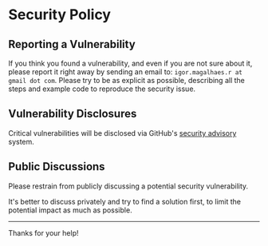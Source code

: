 # Security Policy

## Reporting a Vulnerability

If you think you found a vulnerability, and even if you are not sure about it, please report it right away by sending an email to: `igor.magalhaes.r at gmail dot com`. Please try to be as explicit as possible, describing all the steps and example code to reproduce the security issue.

## Vulnerability Disclosures

Critical vulnerabilities will be disclosed via GitHub's [security advisory](https://github.com/benavlabs/crudadmin/security) system.

## Public Discussions

Please restrain from publicly discussing a potential security vulnerability.

It's better to discuss privately and try to find a solution first, to limit the potential impact as much as possible.

---

Thanks for your help!
